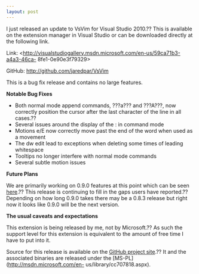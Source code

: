 ```yaml
---
layout: post
---
```

I just released an update to VsVim for Visual Studio 2010.?? This is available
on the extension manager in Visual Studio or can be downloaded directly at the
following link.

Link: <http://visualstudiogallery.msdn.microsoft.com/en-us/59ca71b3-a4a3-46ca-
8fe1-0e90e3f79329>

GitHub: <http://github.com/jaredpar/VsVim>

This is a bug fix release and contains no large features.

**Notable Bug Fixes**

  * Both normal mode append commands, ???a??? and ???A???, now correctly position the cursor after the last character of the line in all cases.??
  * Several issues around the display of the : in command mode 
  * Motions e/E now correctly move past the end of the word when used as a movement
  * The dw edit lead to exceptions when deleting some times of leading whitespace 
  * Tooltips no longer interfere with normal mode commands
  * Several subtle motion issues

**Future Plans**

We are primarily working on 0.9.0 features at this point which can be seen
[here](http://github.com/jaredpar/VsVim/issues/labels/v0.9).?? This release is
continuing to fill in the gaps users have reported.?? Depending on how long
0.9.0 takes there may be a 0.8.3 release but right now it looks like 0.9.0
will be the next version.

**The usual caveats and expectations**

This extension is being released by me, not by Microsoft.?? As such the support
level for this extension is equivalent to the amount of free time I have to
put into it.

Source for this release is available on the [GitHub project
site](http://github.com/jaredpar/VsVim).?? It and the associated binaries are
released under the [MS-PL](http://msdn.microsoft.com/en-
us/library/cc707818.aspx).


